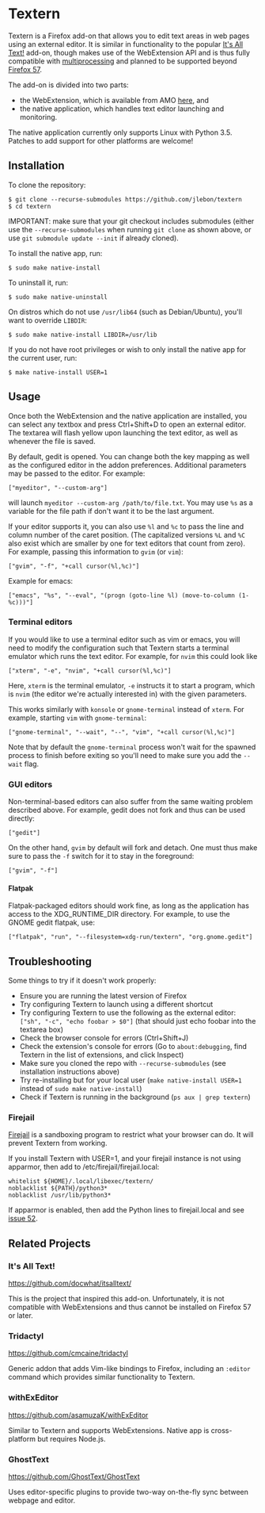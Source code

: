 # Textern

Textern is a Firefox add-on that allows you to edit text
areas in web pages using an external editor. It is similar
in functionality to the popular
[It's All Text!](https://addons.mozilla.org/en-US/firefox/addon/its-all-text/)
add-on, though makes use of the WebExtension API and is thus
fully compatible with
[multiprocessing](https://wiki.mozilla.org/Electrolysis) and
planned to be supported beyond
[Firefox 57](https://blog.mozilla.org/addons/2017/02/16/the-road-to-firefox-57-compatibility-milestones/).

The add-on is divided into two parts:

- the WebExtension, which is available from AMO [here](https://addons.mozilla.org/addon/textern/), and
- the native application, which handles text editor
  launching and monitoring.

The native application currently only supports Linux with
Python 3.5. Patches to add support for other platforms are
welcome!

## Installation

To clone the repository:

```
$ git clone --recurse-submodules https://github.com/jlebon/textern
$ cd textern
```

IMPORTANT: make sure that your git checkout includes
submodules (either use the `--recurse-submodules` when
running `git clone` as shown above, or use
`git submodule update --init` if already cloned).

To install the native app, run:

```
$ sudo make native-install
```

To uninstall it, run:

```
$ sudo make native-uninstall
```

On distros which do not use `/usr/lib64` (such as
Debian/Ubuntu), you'll want to override `LIBDIR`:

```
$ sudo make native-install LIBDIR=/usr/lib
```

If you do not have root privileges or wish to only install
the native app for the current user, run:

```
$ make native-install USER=1
```

## Usage

Once both the WebExtension and the native application are
installed, you can select any textbox and press Ctrl+Shift+D
to open an external editor. The textarea will flash yellow
upon launching the text editor, as well as whenever the file
is saved.

By default, gedit is opened. You can change both the key
mapping as well as the configured editor in the addon
preferences. Additional parameters may be passed to the
editor. For example:

```
["myeditor", "--custom-arg"]
```

will launch `myeditor --custom-arg /path/to/file.txt`. You
may use `%s` as a variable for the file path if don't want
it to be the last argument.

If your editor supports it, you can also use `%l` and `%c`
to pass the line and column number of the caret position.
(The capitalized versions `%L` and `%C` also exist which are
smaller by one for text editors that count from zero). For
example, passing this information to `gvim` (or `vim`):

```
["gvim", "-f", "+call cursor(%l,%c)"]
```

Example for emacs:

```
["emacs", "%s", "--eval", "(progn (goto-line %l) (move-to-column (1- %c)))"]
```

### Terminal editors

If you would like to use a terminal editor such as vim or
emacs, you will need to modify the configuration such that
Textern starts a terminal emulator which runs the text
editor. For example, for `nvim` this could look like

```
["xterm", "-e", "nvim", "+call cursor(%l,%c)"]
```

Here, `xterm` is the terminal emulator, `-e` instructs it to
start a program, which is `nvim` (the editor we're actually
interested in) with the given parameters.

This works similarly with `konsole` or `gnome-terminal`
instead of `xterm`. For example, starting `vim` with
`gnome-terminal`:

```
["gnome-terminal", "--wait", "--", "vim", "+call cursor(%l,%c)"]
```

Note that by default the `gnome-terminal` process won't wait
for the spawned process to finish before exiting so you'll
need to make sure you add the `--wait` flag.

### GUI editors

Non-terminal-based editors can also suffer from the same
waiting problem described above. For example, gedit does not
fork and thus can be used directly:

```
["gedit"]
```

On the other hand, `gvim` by default will fork and detach.
One must thus make sure to pass the `-f` switch for it to
stay in the foreground:

```
["gvim", "-f"]
```

#### Flatpak

Flatpak-packaged editors should work fine, as long as the
application has access to the XDG_RUNTIME_DIR directory.
For example, to use the GNOME gedit flatpak, use:

```
["flatpak", "run", "--filesystem=xdg-run/textern", "org.gnome.gedit"]
```

## Troubleshooting

Some things to try if it doesn't work properly:

 * Ensure you are running the latest version of Firefox
 * Try configuring Textern to launch using a different shortcut
 * Try configuring Textern to use the following as the external editor: `["sh", "-c", "echo foobar > $0"]` (that should just echo foobar into the textarea box)
 * Check the browser console for errors (Ctrl+Shift+J)
 * Check the extension's console for errors (Go to `about:debugging`, find Textern in the list of extensions, and click Inspect)
 * Make sure you cloned the repo with `--recurse-submodules` (see installation instructions above)
 * Try re-installing but for your local user (`make native-install USER=1` instead of `sudo make native-install`)
 * Check if Textern is running in the background (`ps aux | grep textern`)

### Firejail

[Firejail](https://firejail.wordpress.com/) is a sandboxing program to restrict what your browser can do. It will prevent Textern from working.

If you install Textern with USER=1, and your firejail instance is not using apparmor, then add to /etc/firejail/firejail.local:

    whitelist ${HOME}/.local/libexec/textern/
    noblacklist ${PATH}/python3*
    noblacklist /usr/lib/python3*

If apparmor is enabled, then add the Python lines to firejail.local and see [issue 52](#52).

## Related Projects

### It's All Text!

https://github.com/docwhat/itsalltext/

This is the project that inspired this add-on.
Unfortunately, it is not compatible with WebExtensions and
thus cannot be installed on Firefox 57 or later.

### Tridactyl

https://github.com/cmcaine/tridactyl

Generic addon that adds Vim-like bindings to Firefox,
including an `:editor` command which provides similar
functionality to Textern.

### withExEditor

https://github.com/asamuzaK/withExEditor

Similar to Textern and supports WebExtensions. Native app is
cross-platform but requires Node.js.

### GhostText

https://github.com/GhostText/GhostText

Uses editor-specific plugins to provide two-way on-the-fly
sync between webpage and editor.

